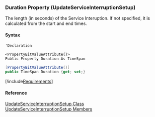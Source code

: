 ﻿### Duration Property (UpdateServiceInterruptionSetup)

The length (in seconds) of the Service Interuption. If not specified, it is calculated from the start and end times.

#### Syntax

```vbnet
'Declaration

<PropertyBitValueAttribute()>
Public Property Duration As TimeSpan
```

```csharp
[PropertyBitValueAttribute()]
public TimeSpan Duration {get; set;}
```

[!include[Requirements](../partials/requirements.md)]

#### Reference

[UpdateServiceInterruptionSetup Class](FChoice.Toolkits.Clarify~FChoice.Toolkits.Clarify.FieldOps.UpdateServiceInterruptionSetup.md)  
[UpdateServiceInterruptionSetup Members](FChoice.Toolkits.Clarify~FChoice.Toolkits.Clarify.FieldOps.UpdateServiceInterruptionSetup_members.md)